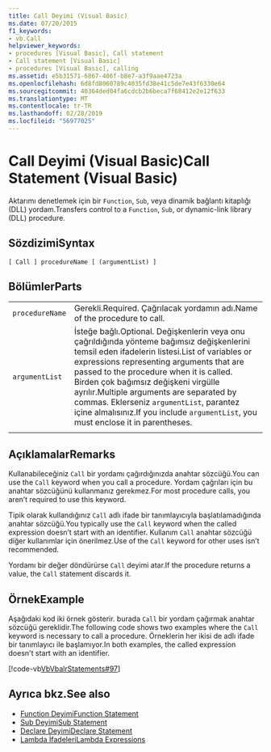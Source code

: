 ```yaml
---
title: Call Deyimi (Visual Basic)
ms.date: 07/20/2015
f1_keywords:
- vb.Call
helpviewer_keywords:
- procedures [Visual Basic], Call statement
- Call statement [Visual Basic]
- procedures [Visual Basic], calling
ms.assetid: e5b31571-6867-406f-b8e7-a3f9aae4723a
ms.openlocfilehash: 6d8fd8060789c4035fd38e41c5de7e43f6330e64
ms.sourcegitcommit: 40364ded04fa6cdcb2b6beca7f68412e2e12f633
ms.translationtype: MT
ms.contentlocale: tr-TR
ms.lasthandoff: 02/28/2019
ms.locfileid: "56977025"
---
```

# <a name="call-statement-visual-basic"></a><span data-ttu-id="c54ce-102">Call Deyimi (Visual Basic)</span><span class="sxs-lookup"><span data-stu-id="c54ce-102">Call Statement (Visual Basic)</span></span>
<span data-ttu-id="c54ce-103">Aktarımı denetlemek için bir `Function`, `Sub`, veya dinamik bağlantı kitaplığı (DLL) yordam.</span><span class="sxs-lookup"><span data-stu-id="c54ce-103">Transfers control to a `Function`, `Sub`, or dynamic-link library (DLL) procedure.</span></span>  
  
## <a name="syntax"></a><span data-ttu-id="c54ce-104">Sözdizimi</span><span class="sxs-lookup"><span data-stu-id="c54ce-104">Syntax</span></span>  
  
```  
[ Call ] procedureName [ (argumentList) ]  
```  
  
## <a name="parts"></a><span data-ttu-id="c54ce-105">Bölümler</span><span class="sxs-lookup"><span data-stu-id="c54ce-105">Parts</span></span>  
|||
|---|---|
|`procedureName`|<span data-ttu-id="c54ce-106">Gerekli.</span><span class="sxs-lookup"><span data-stu-id="c54ce-106">Required.</span></span> <span data-ttu-id="c54ce-107">Çağrılacak yordamın adı.</span><span class="sxs-lookup"><span data-stu-id="c54ce-107">Name of the procedure to call.</span></span>|
|`argumentList`|<span data-ttu-id="c54ce-108">İsteğe bağlı.</span><span class="sxs-lookup"><span data-stu-id="c54ce-108">Optional.</span></span> <span data-ttu-id="c54ce-109">Değişkenlerin veya onu çağrıldığında yönteme bağımsız değişkenlerini temsil eden ifadelerin listesi.</span><span class="sxs-lookup"><span data-stu-id="c54ce-109">List of variables or expressions representing arguments that are passed to the procedure when it is called.</span></span> <span data-ttu-id="c54ce-110">Birden çok bağımsız değişkeni virgülle ayrılır.</span><span class="sxs-lookup"><span data-stu-id="c54ce-110">Multiple arguments are separated by commas.</span></span> <span data-ttu-id="c54ce-111">Eklerseniz `argumentList`, parantez içine almalısınız.</span><span class="sxs-lookup"><span data-stu-id="c54ce-111">If you include `argumentList`, you must enclose it in parentheses.</span></span>|
|||
  
## <a name="remarks"></a><span data-ttu-id="c54ce-112">Açıklamalar</span><span class="sxs-lookup"><span data-stu-id="c54ce-112">Remarks</span></span>  
 <span data-ttu-id="c54ce-113">Kullanabileceğiniz `Call` bir yordamı çağırdığınızda anahtar sözcüğü.</span><span class="sxs-lookup"><span data-stu-id="c54ce-113">You can use the `Call` keyword when you call a procedure.</span></span> <span data-ttu-id="c54ce-114">Yordam çağrıları için bu anahtar sözcüğünü kullanmanız gerekmez.</span><span class="sxs-lookup"><span data-stu-id="c54ce-114">For most procedure calls, you aren’t required to use this  keyword.</span></span>  
  
 <span data-ttu-id="c54ce-115">Tipik olarak kullandığınız `Call` adlı ifade bir tanımlayıcıyla başlatılamadığında anahtar sözcüğü.</span><span class="sxs-lookup"><span data-stu-id="c54ce-115">You typically use the `Call` keyword when the called expression doesn’t start with an identifier.</span></span> <span data-ttu-id="c54ce-116">Kullanım `Call` anahtar sözcüğü diğer kullanımlar için önerilmez.</span><span class="sxs-lookup"><span data-stu-id="c54ce-116">Use of the `Call` keyword for other uses isn’t recommended.</span></span>  
  
 <span data-ttu-id="c54ce-117">Yordamı bir değer döndürürse `Call` deyimi atar.</span><span class="sxs-lookup"><span data-stu-id="c54ce-117">If the procedure returns a value, the `Call` statement discards it.</span></span>  
  
## <a name="example"></a><span data-ttu-id="c54ce-118">Örnek</span><span class="sxs-lookup"><span data-stu-id="c54ce-118">Example</span></span>  
 <span data-ttu-id="c54ce-119">Aşağıdaki kod iki örnek gösterir. burada `Call` bir yordam çağırmak anahtar sözcüğü gereklidir.</span><span class="sxs-lookup"><span data-stu-id="c54ce-119">The following code shows two examples where the `Call` keyword is necessary to call a procedure.</span></span> <span data-ttu-id="c54ce-120">Örneklerin her ikisi de adlı ifade bir tanımlayıcı ile başlamıyor.</span><span class="sxs-lookup"><span data-stu-id="c54ce-120">In both examples, the called expression doesn't start with an identifier.</span></span>  
  
 [!code-vb[VbVbalrStatements#97](~/samples/snippets/visualbasic/VS_Snippets_VBCSharp/VbVbalrStatements/VB/Class1.vb#97)]  
  
## <a name="see-also"></a><span data-ttu-id="c54ce-121">Ayrıca bkz.</span><span class="sxs-lookup"><span data-stu-id="c54ce-121">See also</span></span>
- [<span data-ttu-id="c54ce-122">Function Deyimi</span><span class="sxs-lookup"><span data-stu-id="c54ce-122">Function Statement</span></span>](../../../visual-basic/language-reference/statements/function-statement.md)
- [<span data-ttu-id="c54ce-123">Sub Deyimi</span><span class="sxs-lookup"><span data-stu-id="c54ce-123">Sub Statement</span></span>](../../../visual-basic/language-reference/statements/sub-statement.md)
- [<span data-ttu-id="c54ce-124">Declare Deyimi</span><span class="sxs-lookup"><span data-stu-id="c54ce-124">Declare Statement</span></span>](../../../visual-basic/language-reference/statements/declare-statement.md)
- [<span data-ttu-id="c54ce-125">Lambda İfadeleri</span><span class="sxs-lookup"><span data-stu-id="c54ce-125">Lambda Expressions</span></span>](../../../visual-basic/programming-guide/language-features/procedures/lambda-expressions.md)
